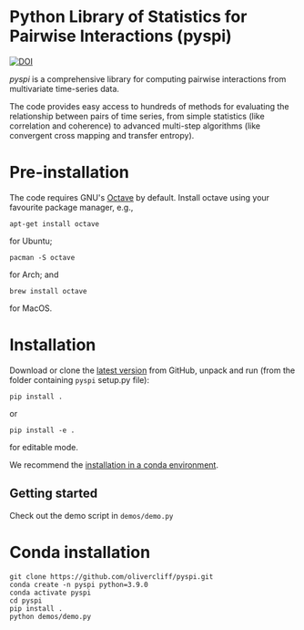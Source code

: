 # Python Library of Statistics for Pairwise Interactions (pyspi)

[![DOI](https://zenodo.org/badge/DOI/10.5281/zenodo.5787486.svg)](https://doi.org/10.5281/zenodo.5787486)

*pyspi* is a comprehensive library for computing pairwise interactions from multivariate time-series data.

The code provides easy access to hundreds of methods for evaluating the relationship between pairs of time series, from simple statistics (like correlation and coherence) to advanced multi-step algorithms (like convergent cross mapping and transfer entropy).

# Pre-installation

The code requires GNU's [Octave](https://www.gnu.org/software/octave/index) by default. Install octave using your favourite package manager, e.g.,
```
apt-get install octave
```
for Ubuntu;
```
pacman -S octave
```
for Arch; and
```
brew install octave
```

for MacOS.

# Installation

Download or clone the [latest version](https://github.com/olivercliff/pyspi) from GitHub, unpack and run (from the folder containing `pyspi` setup.py file):

```
pip install .
```

or 

```
pip install -e .
```

for editable mode.

We recommend the [installation in a conda environment](#conda-install).

## Getting started

Check out the demo script in `demos/demo.py`

# <a name="conda-install"></a>Conda installation

```
git clone https://github.com/olivercliff/pyspi.git 
conda create -n pyspi python=3.9.0
conda activate pyspi
cd pyspi
pip install .
python demos/demo.py
```

